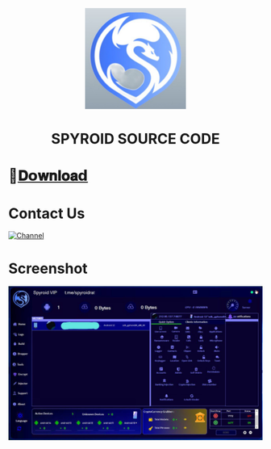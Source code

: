 <p align="center">
<img src='s12.jpg' style="height:200px;width:200px;" >
</p>
<h1 align=center>SPYROID SOURCE CODE</h1>



# 📁[𝐃𝗼𝐰𝐧𝐥𝐨𝐚𝗱](https://drive.google.com/file/d/1GH1J9zCs2oSYPaQXhTsseuUY2T_xEwsM/view?usp=drive_link)


# Contact Us
[![Channel](https://img.shields.io/badge/Telegram-2CA5E0?style=for-the-badge&logo=telegram&logoColor=white)](https://telegram.me/exploitshoprat)


# Screenshot
![App Screenshot](svip.jpg)
